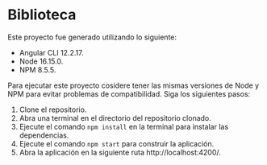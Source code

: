 # Biblioteca

Este proyecto fue generado utilizando lo siguiente:

* Angular CLI 12.2.17.
* Node 16.15.0.
* NPM 8.5.5.

Para ejecutar este proyecto cosidere tener las mismas versiones de Node y NPM para evitar problemas de compatibilidad. Siga los siguientes pasos:

1. Clone el repositorio.
2. Abra una terminal en el directorio del repositorio clonado.
3. Ejecute el comando `npm install` en la terminal para instalar las dependencias.
4. Ejecute el comando `npm start` para construir la aplicación.
5. Abra la aplicación en la siguiente ruta http://localhost:4200/.